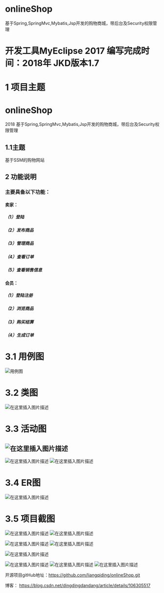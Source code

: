 # onlineShop

基于Spring,SpringMvc,Mybatis,Jsp开发的购物商城，带后台及Security权限管理
# 开发工具MyEclipse 2017  编写完成时间：2018年  JKD版本1.7  
# 1 项目主题

# onlineShop
2018 基于Spring,SpringMvc,Mybatis,Jsp开发的购物商城，带后台及Security权限管理

## 1.1主题

基于SSM的购物网站

## 2 功能说明
### 主要具备以下功能：

#### 卖家：
##### （1）登陆
##### （2）发布商品
##### （3）管理商品
##### （4）查看订单
##### （5）查看销售信息
#### 会员：
##### （1）登陆注册
##### （2）浏览商品
##### （3）购买结算
##### （4）生成订单



# 3.1 用例图
![用例图](https://img-blog.csdnimg.cn/20200523200900283.png?x-oss-process=image/watermark,type_ZmFuZ3poZW5naGVpdGk,shadow_10,text_aHR0cHM6Ly9ibG9nLmNzZG4ubmV0L2RpbmdkaW5nZGFuZGFuZw==,size_16,color_FFFFFF,t_70#pic_center)

# 3.2 类图
![在这里插入图片描述](https://img-blog.csdnimg.cn/20200523200930825.png?x-oss-process=image/watermark,type_ZmFuZ3poZW5naGVpdGk,shadow_10,text_aHR0cHM6Ly9ibG9nLmNzZG4ubmV0L2RpbmdkaW5nZGFuZGFuZw==,size_16,color_FFFFFF,t_70#pic_center)
# 3.3 活动图
![在这里插入图片描述](https://img-blog.csdnimg.cn/20200523200946466.png?x-oss-process=image/watermark,type_ZmFuZ3poZW5naGVpdGk,shadow_10,text_aHR0cHM6Ly9ibG9nLmNzZG4ubmV0L2RpbmdkaW5nZGFuZGFuZw==,size_16,color_FFFFFF,t_70#pic_center)
-------------------------------------------------------------------
![在这里插入图片描述](https://img-blog.csdnimg.cn/20200523201006608.png?x-oss-process=image/watermark,type_ZmFuZ3poZW5naGVpdGk,shadow_10,text_aHR0cHM6Ly9ibG9nLmNzZG4ubmV0L2RpbmdkaW5nZGFuZGFuZw==,size_16,color_FFFFFF,t_70#pic_center)
![在这里插入图片描述](https://img-blog.csdnimg.cn/20200523201020532.png?x-oss-process=image/watermark,type_ZmFuZ3poZW5naGVpdGk,shadow_10,text_aHR0cHM6Ly9ibG9nLmNzZG4ubmV0L2RpbmdkaW5nZGFuZGFuZw==,size_16,color_FFFFFF,t_70#pic_center)
# 3.4 ER图
![在这里插入图片描述](https://img-blog.csdnimg.cn/20200523201033833.png?x-oss-process=image/watermark,type_ZmFuZ3poZW5naGVpdGk,shadow_10,text_aHR0cHM6Ly9ibG9nLmNzZG4ubmV0L2RpbmdkaW5nZGFuZGFuZw==,size_16,color_FFFFFF,t_70#pic_center)
# 3.5 项目截图
![在这里插入图片描述](https://img-blog.csdnimg.cn/20200523201103531.png?x-oss-process=image/watermark,type_ZmFuZ3poZW5naGVpdGk,shadow_10,text_aHR0cHM6Ly9ibG9nLmNzZG4ubmV0L2RpbmdkaW5nZGFuZGFuZw==,size_16,color_FFFFFF,t_70#pic_center)
![在这里插入图片描述](https://img-blog.csdnimg.cn/20200523201124686.png?x-oss-process=image/watermark,type_ZmFuZ3poZW5naGVpdGk,shadow_10,text_aHR0cHM6Ly9ibG9nLmNzZG4ubmV0L2RpbmdkaW5nZGFuZGFuZw==,size_16,color_FFFFFF,t_70#pic_center)

![在这里插入图片描述](https://img-blog.csdnimg.cn/20200523201136933.png?x-oss-process=image/watermark,type_ZmFuZ3poZW5naGVpdGk,shadow_10,text_aHR0cHM6Ly9ibG9nLmNzZG4ubmV0L2RpbmdkaW5nZGFuZGFuZw==,size_16,color_FFFFFF,t_70#pic_center)
![在这里插入图片描述](https://img-blog.csdnimg.cn/20200523201150484.png?x-oss-process=image/watermark,type_ZmFuZ3poZW5naGVpdGk,shadow_10,text_aHR0cHM6Ly9ibG9nLmNzZG4ubmV0L2RpbmdkaW5nZGFuZGFuZw==,size_16,color_FFFFFF,t_70#pic_center)

![在这里插入图片描述](https://img-blog.csdnimg.cn/20200523201218471.png#pic_center)

![在这里插入图片描述](https://img-blog.csdnimg.cn/20200523201230593.png#pic_center)
![在这里插入图片描述](https://img-blog.csdnimg.cn/20200523201243577.png?x-oss-process=image/watermark,type_ZmFuZ3poZW5naGVpdGk,shadow_10,text_aHR0cHM6Ly9ibG9nLmNzZG4ubmV0L2RpbmdkaW5nZGFuZGFuZw==,size_16,color_FFFFFF,t_70#pic_center)
![在这里插入图片描述](https://img-blog.csdnimg.cn/20200523201258239.png?x-oss-process=image/watermark,type_ZmFuZ3poZW5naGVpdGk,shadow_10,text_aHR0cHM6Ly9ibG9nLmNzZG4ubmV0L2RpbmdkaW5nZGFuZGFuZw==,size_16,color_FFFFFF,t_70#pic_center)

开源项目gitHub地址：https://github.com/liangqiding/onlineShop.git

博客： https://blog.csdn.net/dingdingdandang/article/details/106305517


